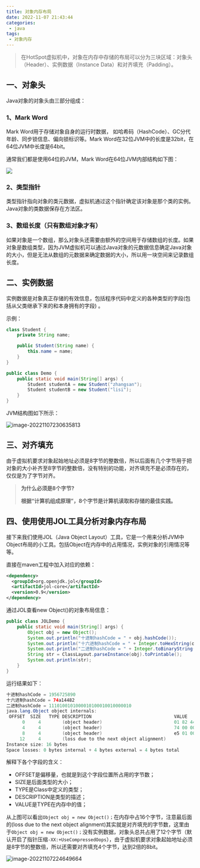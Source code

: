 ```yaml
---
title: 对象内存布局
date: 2022-11-07 21:43:44
categories: 
 - java
tags: 
 - 对象内存
---
```


> 在HotSpot虚拟机中，对象在内存中存储的布局可以分为三块区域：对象头（Header）、实例数据（Instance Data）和对齐填充（Padding）。

<!--more-->

## 一、对象头

Java对象的对象头由三部分组成：

### 1、Mark Word

Mark Word用于存储对象自身的运行时数据， 如哈希码（HashCode）、GC分代年龄、同步锁信息、偏向锁标识等。Mark Word在32位JVM中的长度是32bit，在64位JVM中长度是64bit。

通常我们都是使用64位的JVM，Mark Word在64位JVM内部结构如下图：

![](https://gcore.jsdelivr.net/gh/znej/pic/picgo/20221107215922.png)

### 2、类型指针

类型指针指向对象的类元数据，虚拟机通过这个指针确定该对象是那个类的实例。Java对象的类数据保存在方法区。

### 3、数组长度（只有数组对象才有）

如果对象是一个数组，那么对象头还需要由额外的空间用于存储数组的长度。如果对象是数组类型，因为JVM虚拟机可以通过Java对象的元数据信息确定Java对象的大小，但是无法从数组的元数据来确定数据的大小，所以用一块空间来记录数组长度。

## 二、实例数据

实例数据是对象真正存储的有效信息，包括程序代码中定义的各种类型的字段(包括从父类继承下来的和本身拥有的字段) 。

示例：

```java
class Student {
    private String name;

    public Student(String name) {
        this.name = name;
    }
}

public class Demo {
    public static void main(String[] args) {
        Student studentA = new Student("zhangsan");
        Student studentB = new Student("lisi");
    }
}
```

JVM结构图如下所示：

![image-20221107230635813](https://gcore.jsdelivr.net/gh/znej/pic/picgo/image-20221107230635813.png)

## 三、对齐填充

由于虚拟机要求对象起始地址必须是8字节的整数倍，所以后面有几个字节用于把对象的大小补齐至8字节的整数倍，没有特别的功能，对齐填充不是必须存在的，仅仅是为了字节对齐。

> **为什么必须是8个字节?**
>
> **根据“计算机组成原理”，8个字节是计算机读取和存储的最佳实践。**

## 四、使用使用JOL工具分析对象内存布局

接下来我们使用JOL（Java Object Layout）工具，它是一个用来分析JVM中Object布局的小工具。包括Object在内存中的占用情况，实例对象的引用情况等等。

直接在maven工程中加入对应的依赖：

```xml
<dependency>
  <groupId>org.openjdk.jol</groupId>
  <artifactId>jol-core</artifactId>
  <version>0.9</version>
</dependency>
```

通过JOL查看new Object()的对象布局信息：

```java
public class JOLDemo {
    public static void main(String[] args) {
        Object obj = new Object();
        System.out.println("十进制hashCode = " + obj.hashCode());
        System.out.println("十六进制hashCode = " + Integer.toHexString(obj.hashCode()));
        System.out.println("二进制hashCode = " + Integer.toBinaryString(obj.hashCode()));
        String str = ClassLayout.parseInstance(obj).toPrintable();
        System.out.println(str);
    }
}
```

运行结果如下：

```java
十进制hashCode = 1956725890
十六进制hashCode = 74a14482
二进制hashCode = 1110100101000010100010010000010
java.lang.Object object internals:
 OFFSET  SIZE   TYPE DESCRIPTION                               VALUE
      0     4        (object header)                           01 82 44 a1 (00000001 10000010 01000100 10100001) (-1589345791)
      4     4        (object header)                           74 00 00 00 (01110100 00000000 00000000 00000000) (116)
      8     4        (object header)                           e5 01 00 f8 (11100101 00000001 00000000 11111000) (-134217243)
     12     4        (loss due to the next object alignment)
Instance size: 16 bytes
Space losses: 0 bytes internal + 4 bytes external = 4 bytes total
```

解释下各个字段的含义：

- OFFSET是偏移量，也就是到这个字段位置所占用的字节数；
- SIZE是后面类型的大小；
- TYPE是Class中定义的类型；
- DESCRIPTION是类型的描述；
- VALUE是TYPE在内存中的值；

从上图可以看出`Object obj = new Object()；`在内存中占16个字节，注意最后面的(loss due to the next object alignment)其实就是对齐填充的字节数，这里由于`Object obj = new Object()；`没有实例数据，对象头总共占用了12个字节（默认开启了指针压缩`-XX:+UseCompressedOops`），由于虚拟机要求对象起始地址必须是8字节的整数倍，所以还需要对齐填充4个字节，达到2倍的8bit。

![image-20221107224649664](https://gcore.jsdelivr.net/gh/znej/pic/picgo/image-20221107224649664.png)